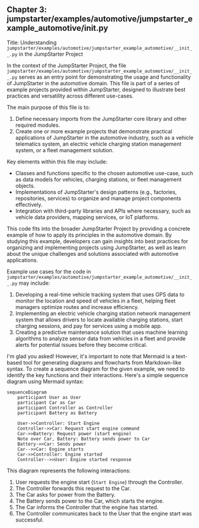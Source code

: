 ## Chapter 3: jumpstarter/examples/automotive/jumpstarter_example_automotive/__init__.py

 Title: Understanding `jumpstarter/examples/automotive/jumpstarter_example_automotive/__init__.py` in the JumpStarter Project

   In the context of the JumpStarter Project, the file `jumpstarter/examples/automotive/jumpstarter_example_automotive/__init__.py` serves as an entry point for demonstrating the usage and functionality of JumpStarter in the automotive domain. This file is part of a series of example projects provided within JumpStarter, designed to illustrate best practices and versatility across different use-cases.

   The main purpose of this file is to:

   1. Define necessary imports from the JumpStarter core library and other required modules.
   2. Create one or more example projects that demonstrate practical applications of JumpStarter in the automotive industry, such as a vehicle telematics system, an electric vehicle charging station management system, or a fleet management solution.

   Key elements within this file may include:

   - Classes and functions specific to the chosen automotive use-case, such as data models for vehicles, charging stations, or fleet management objects.
   - Implementations of JumpStarter's design patterns (e.g., factories, repositories, services) to organize and manage project components effectively.
   - Integration with third-party libraries and APIs where necessary, such as vehicle data providers, mapping services, or IoT platforms.

   This code fits into the broader JumpStarter Project by providing a concrete example of how to apply its principles in the automotive domain. By studying this example, developers can gain insights into best practices for organizing and implementing projects using JumpStarter, as well as learn about the unique challenges and solutions associated with automotive applications.

   Example use cases for the code in `jumpstarter/examples/automotive/jumpstarter_example_automotive/__init__.py` may include:

   1. Developing a real-time vehicle tracking system that uses GPS data to monitor the location and speed of vehicles in a fleet, helping fleet managers optimize routes and increase efficiency.
   2. Implementing an electric vehicle charging station network management system that allows drivers to locate available charging stations, start charging sessions, and pay for services using a mobile app.
   3. Creating a predictive maintenance solution that uses machine learning algorithms to analyze sensor data from vehicles in a fleet and provide alerts for potential issues before they become critical.

 I'm glad you asked! However, it's important to note that Mermaid is a text-based tool for generating diagrams and flowcharts from Markdown-like syntax. To create a sequence diagram for the given example, we need to identify the key functions and their interactions. Here's a simple sequence diagram using Mermaid syntax:

```mermaid
sequenceDiagram
    participant User as User
    participant Car as Car
    participant Controller as Controller
    participant Battery as Battery

    User->>Controller: Start Engine
    Controller->>Car: Request start engine command
    Car->>Battery: Request power (start engine)
    Note over Car, Battery: Battery sends power to Car
    Battery->>Car: Sends power
    Car-->>Car: Engine starts
    Car->>Controller: Engine started
    Controller-->>User: Engine started response
```

This diagram represents the following interactions:

1. User requests the engine start (`Start Engine`) through the Controller.
2. The Controller forwards this request to the Car.
3. The Car asks for power from the Battery.
4. The Battery sends power to the Car, which starts the engine.
5. The Car informs the Controller that the engine has started.
6. The Controller communicates back to the User that the engine start was successful.